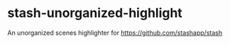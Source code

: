 # stash-unorganized-highlight
An unorganized scenes highlighter for https://github.com/stashapp/stash

